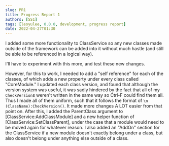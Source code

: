 ```yaml
---
slug: PR1
title: Progress Report 1
authors: [SS1]
tags: [leoyulee, 0.0.0, development, progress report]
date: 2022-04-27T01:30
---
```


I added some more functionality to ClassService so any new classes made outside of the framework can be added into it without much hastle (and still be able to be referenced in a logical way).

I'll have to experiment with this more, and test these new changes.

<!--truncate-->

However, for this to work, I needed to add a "self reference" for each of the classes, of which adds a new property under every class called "CoreModule." I updated each class version, and found that although the version system was useful, it was sadly hindered by the fact that all of my `CheckVersion`s weren't written in the same way so Ctrl-F could find them all. Thus I made all of them uniform, such that it follows the format of `\n (ClassName):CheckVersion()`. It made more changes A LOT easier from that point on. After this, I added the ParentClass argument to [ClassService:AddClassModule] and a new helper function of [ClassService:SetClassParent], under the case that a module would need to be moved again for whatever reason. I also added an "AddOn" section for the ClassService if a new module doesn't exactly belong under a class, but also doesn't belong under anything else outside of a class.